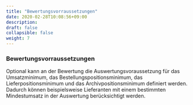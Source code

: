 ```yaml
---
title: "Bewertungsvorraussetzungen"
date: 2020-02-28T10:08:56+09:00
description: 
draft: false
collapsible: false
weight: 7
---
```

### Bewertungsvorraussetzungen

Optional kann an der Bewertung die Auswertungsvoraussetzung für das Umsatzminimum,
das Bestellungspositionsminimum, das Lieferpositionsminimum und das Archivpositionsminimum definiert werden. Dadurch können beispielsweise Lieferanten mit einem bestimmten
Mindestumsatz in der Auswertung berücksichtigt werden.
